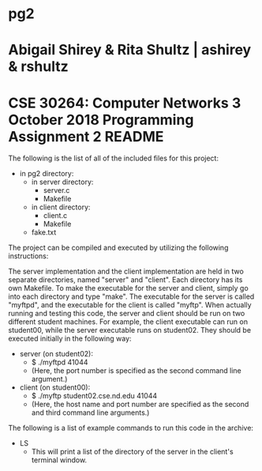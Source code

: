 # pg2

Abigail Shirey & Rita Shultz | ashirey & rshultz
==
CSE 30264: Computer Networks
3 October 2018
Programming Assignment 2 README
==

The following is the list of all of the included files for this project:
- in pg2 directory:
  - in server directory:
    - server.c
    - Makefile
  - in client directory:
    - client.c
    - Makefile
  - fake.txt

The project can be compiled and executed by utilizing the following instructions:

The server implementation and the client implementation are held in two separate
directories, named "server" and "client". Each directory has its own Makefile.
To make the executable for the server and client, simply go into each directory
and type "make". The executable for the server is called "myftpd", and the
executable for the client is called "myftp". When actually running and testing
this code, the server and client should be run on two different student
machines. For example, the client executable can run on student00, while the
server executable runs on student02. They should be executed initially in the
following way:
- server (on student02):
  - $ ./myftpd 41044
  - (Here, the port number is specified as the second command line argument.)
- client (on student00):
  - $ ./myftp student02.cse.nd.edu 41044
  - (Here, the host name and port number are specified as the second and third
    command line arguments.)

The following is a list of example commands to run this code in the archive:
- LS
  - This will print a list of the directory of the server in the client's
  terminal window.
